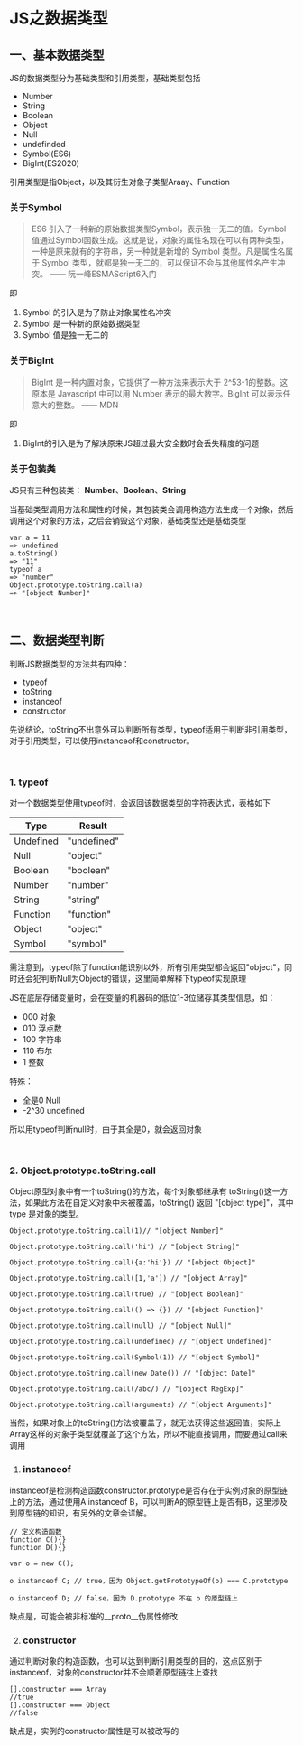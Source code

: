 # JS之数据类型

## 一、基本数据类型
JS的数据类型分为基础类型和引用类型，基础类型包括
- Number
- String
- Boolean
- Object
- Null
- undefinded
- Symbol(ES6)
- BigInt(ES2020)

引用类型是指Object，以及其衍生对象子类型Araay、Function

### 关于Symbol
> ES6 引入了一种新的原始数据类型Symbol，表示独一无二的值。Symbol 值通过Symbol函数生成。这就是说，对象的属性名现在可以有两种类型，一种是原来就有的字符串，另一种就是新增的 Symbol 类型。凡是属性名属于 Symbol 类型，就都是独一无二的，可以保证不会与其他属性名产生冲突。
> —— 阮一峰ESMAScript6入门

即
1. Symbol 的引入是为了防止对象属性名冲突
2. Symbol 是一种新的原始数据类型
3. Symbol 值是独一无二的

### 关于BigInt
> BigInt 是一种内置对象，它提供了一种方法来表示大于 2^53-1的整数。这原本是 Javascript 中可以用 Number 表示的最大数字。BigInt 可以表示任意大的整数。
> —— MDN

即
1. BigInt的引入是为了解决原来JS超过最大安全数时会丢失精度的问题

### 关于包装类

JS只有三种包装类：
**Number**、**Boolean**、**String**

当基础类型调用方法和属性的时候，其包装类会调用构造方法生成一个对象，然后调用这个对象的方法，之后会销毁这个对象，基础类型还是基础类型

    var a = 11
    => undefined
    a.toString()
    => "11"
    typeof a
    => "number"
    Object.prototype.toString.call(a)
    => "[object Number]"


<br/>

## 二、数据类型判断
判断JS数据类型的方法共有四种：
- typeof
- toString
- instanceof
- constructor
  
先说结论，toString不出意外可以判断所有类型，typeof适用于判断非引用类型，对于引用类型，可以使用instanceof和constructor。

<br/>

### 1.  typeof
对一个数据类型使用typeof时，会返回该数据类型的字符表达式，表格如下


  Type | Result
  --- | --
  Undefined | "undefined"
  Null | "object"
  Boolean | "boolean"
  Number | "number"
  String | "string"
  Function | "function"
  Object | "object"
  Symbol | "symbol"

需注意到，typeof除了function能识别以外，所有引用类型都会返回"object"，同时还会犯判断Null为Object的错误，这里简单解释下typeof实现原理

JS在底层存储变量时，会在变量的机器码的低位1-3位储存其类型信息，如：
    
  - 000 对象
  - 010 浮点数
  - 100 字符串
  - 110 布尔
  - 1 整数

  特殊：
  - 全是0 Null
  - -2^30 undefined

所以用typeof判断null时，由于其全是0，就会返回对象

<br/>  

### 2. Object.prototype.toString.call
Object原型对象中有一个toString()的方法，每个对象都继承有 toString()这一方法，如果此方法在自定义对象中未被覆盖，toString() 返回 "[object type]"，其中 type 是对象的类型。

    Object.prototype.toString.call(1)// "[object Number]"

    Object.prototype.toString.call('hi') // "[object String]"

    Object.prototype.toString.call({a:'hi'}) // "[object Object]"

    Object.prototype.toString.call([1,'a']) // "[object Array]"

    Object.prototype.toString.call(true) // "[object Boolean]"

    Object.prototype.toString.call(() => {}) // "[object Function]"

    Object.prototype.toString.call(null) // "[object Null]"

    Object.prototype.toString.call(undefined) // "[object Undefined]"

    Object.prototype.toString.call(Symbol(1)) // "[object Symbol]"

    Object.prototype.toString.call(new Date()) // "[object Date]"

    Object.prototype.toString.call(/abc/) // "[object RegExp]"

    Object.prototype.toString.call(arguments) // "[object Arguments]"

当然，如果对象上的toString()方法被覆盖了，就无法获得这些返回值，实际上Array这样的对象子类型就覆盖了这个方法，所以不能直接调用，而要通过call来调用

1. ### instanceof
instanceof是检测构造函数constructor.prototype是否存在于实例对象的原型链上的方法，通过使用A instanceof B，可以判断A的原型链上是否有B，这里涉及到原型链的知识，有另外的文章会详解。

    // 定义构造函数
    function C(){}
    function D(){}

    var o = new C();

    o instanceof C; // true，因为 Object.getPrototypeOf(o) === C.prototype

    o instanceof D; // false，因为 D.prototype 不在 o 的原型链上

缺点是，可能会被非标准的__proto__伪属性修改

2. ### constructor
通过判断对象的构造函数，也可以达到判断引用类型的目的，这点区别于instanceof，对象的constructor并不会顺着原型链往上查找

    [].constructor === Array
    //true
    [].constructor === Object
    //false

缺点是，实例的constructor属性是可以被改写的
